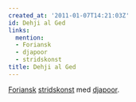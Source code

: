 ```yaml
---
created_at: '2011-01-07T14:21:03Z'
id: Dehji al Ged
links:
  mention:
  - Foriansk
  - djapoor
  - stridskonst
title: Dehji al Ged
---
```


[Foriansk][] [stridskonst] med [djapoor].

  [Foriansk]: Foriansk
  [stridskonst]: stridskonst
  [djapoor]: djapoor
